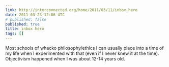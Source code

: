 ```yaml
---
link: http://interconnected.org/home/2011/03/11/inbox_hero
date: 2011-03-23 12:06 UTC
# published: false
published: true
title: inbox hero
tags: []
---
```


Most schools of whacko philosophy/ethics I can usually place into a time of my life when I experimented with that (even if I never knew it at the time). Objectivism happened when I was about 12-14 years old.
